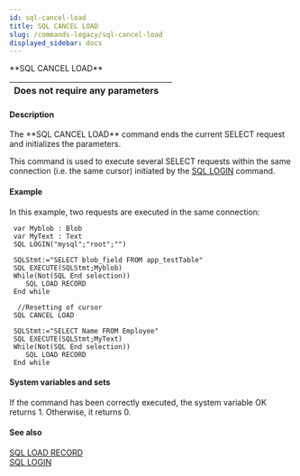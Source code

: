 ```yaml
---
id: sql-cancel-load
title: SQL CANCEL LOAD
slug: /commands-legacy/sql-cancel-load
displayed_sidebar: docs
---
```


<!--REF #_command_.SQL CANCEL LOAD.Syntax-->**SQL CANCEL LOAD**<!-- END REF-->
<!--REF #_command_.SQL CANCEL LOAD.Params-->
| Does not require any parameters |  |
| --- | --- |

<!-- END REF-->

#### Description 

<!--REF #_command_.SQL CANCEL LOAD.Summary-->The **SQL CANCEL LOAD** command ends the current SELECT request and initializes the parameters.<!-- END REF--> 

This command is used to execute several SELECT requests within the same connection (i.e. the same cursor) initiated by the [SQL LOGIN](sql-login.md) command. 

#### Example 

In this example, two requests are executed in the same connection: 

```4d
 var Myblob : Blob
 var MyText : Text
 SQL LOGIN("mysql";"root";"")
 
 SQLStmt:="SELECT blob_field FROM app_testTable"
 SQL EXECUTE(SQLStmt;Myblob)
 While(Not(SQL End selection))
    SQL LOAD RECORD
 End while
 
  //Resetting of cursor
 SQL CANCEL LOAD
 
 SQLStmt:="SELECT Name FROM Employee"
 SQL EXECUTE(SQLStmt;MyText)
 While(Not(SQL End selection))
    SQL LOAD RECORD
 End while
```

#### System variables and sets 

If the command has been correctly executed, the system variable OK returns 1\. Otherwise, it returns 0.

#### See also 

[SQL LOAD RECORD](sql-load-record.md)  
[SQL LOGIN](sql-login.md)  